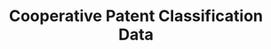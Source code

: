 ---
layout: default
bigquery: https://console.cloud.google.com/bigquery?p=patents-public-data&d=cpc&page=dataset
citation: '“Cooperative Patent Classification” by the EPO and USPTO, for public use. '
contributors: EPO, USPTO
cost: None
description: Cooperative Patent Classification Data contains the scheme and definitions
  of the Cooperative Patent Classification system for classifying patent documents.
  The CPC is the result of a partnership between the EPO and the USPTO in their joint
  effort to develop a common, internationally compatible classification system for
  technical documents, in particular patent publications, which will be used by both
  offices in the patent granting process
documentation: https://www.cooperativepatentclassification.org/cpcSchemeAndDefinitions
last_edit: Mon, 04 Apr 2022 19:07:06 GMT
location: https://www.cooperativepatentclassification.org/index
maintained_by: USPTO, EPO
schema_fields: '[''title_part'', ''ipcConcordant'', ''limitingReferences'', ''sizeCache'',
  ''parents'', ''informative_references'', ''limiting_references'', ''informativeReferences'',
  ''residualReferences'', ''residual_references'', ''titleFull'', ''date_revised'',
  ''status'', ''application_references'', ''dateRevised'', ''not_allocatable'', ''childGroups'',
  ''definition'', ''additional_only'', ''ipc_concordant'', ''level'', ''breakdown_code'',
  ''child_groups'', ''children'', ''synonyms'', ''notAllocatable'', ''breakdownCode'',
  ''title_full'', ''symbol'', ''glossary'', ''titlePart'', ''applicationReferences'']'
shortname: cooperative_patent_classification
tags:
- patents
- science
title: Cooperative Patent Classification Data
uuid: 984374a7-16e9-4b35-9445-458daceb01bf
---